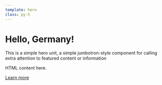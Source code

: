 ```yaml
---
template: hero
class: py-5
---
```

<h1 class="display2">Hello, Germany!</h1>
<p class="lead">This is a simple hero unit, a simple jumbotron-style component for calling extra attention to featured content or information<p>
<p>HTML content here.</p> <p class="lead"><a class="btn btn-primary
  btn-lg" href="#" role="button">Learn more</a></p>